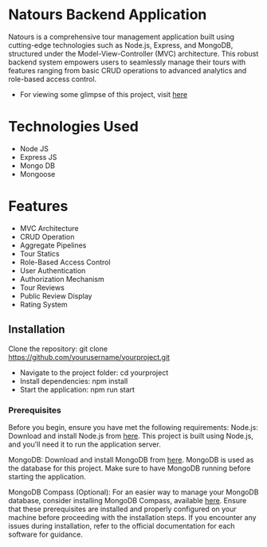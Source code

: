 # Natours Backend Application 
Natours is a comprehensive tour management application built using cutting-edge technologies such as Node.js, Express, and MongoDB, structured under the Model-View-Controller (MVC) architecture. This robust backend system empowers users to seamlessly manage their tours with features ranging from basic CRUD operations to advanced analytics and role-based access control.
- For viewing some glimpse of this project, visit [here](https://www.linkedin.com/posts/moazzam-akmal_tech-nodejs-expressjs-activity-7169326565053325312-0Cbj?utm_source=share&utm_medium=member_desktop)

# Technologies Used
 - Node JS
 - Express JS
 - Mongo DB
 - Mongoose

# Features
- MVC Architecture
- CRUD Operation
- Aggregate Pipelines
- Tour Statics
- Role-Based Access Control
- User Authentication
- Authorization Mechanism
- Tour Reviews
- Public Review Display
- Rating System

## Installation
Clone the repository: git clone https://github.com/yourusername/yourproject.git
- Navigate to the project folder: cd yourproject
- Install dependencies: npm install
- Start the application: npm run start

### Prerequisites
Before you begin, ensure you have met the following requirements:
Node.js: Download and install Node.js from [here](https://nodejs.org/). This project is built using Node.js, and you'll need it to run the application server.

MongoDB: Download and install MongoDB from [here](https://www.mongodb.com/try/download/community). MongoDB is used as the database for this project. Make sure to have MongoDB running before starting the application.

MongoDB Compass (Optional): For an easier way to manage your MongoDB database, consider installing MongoDB Compass, available [here](https://www.mongodb.com/try/download/shell).
Ensure that these prerequisites are installed and properly configured on your machine before proceeding with the installation steps. If you encounter any issues during installation, refer to the official documentation for each software for guidance.
